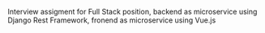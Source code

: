 Interview assigment for Full Stack position, backend as microservice using Django Rest Framework, fronend as microservice using Vue.js
